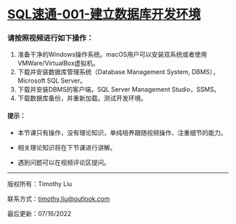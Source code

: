 # [SQL速通-001-建立数据库开发环境](https://www.bilibili.com/video/BV1gT411n71D?spm_id_from=333.999.0.0)

### 请按照视频进行如下操作：

1. 准备干净的Windows操作系统。macOS用户可以安装双系统或者使用VMWare/VirtualBox虚拟机。
2. 下载并安装数据库管理系统（Database Management System, DBMS），Microsoft SQL Server。
3. 下载并安装DBMS的客户端，SQL Server Management Studio，SSMS。
4. 下载数据库备份，并重新加载。测试开发环境。

#### 提示：

- 本节课只有操作，没有理论知识，单纯培养跟随视频操作、注重细节的能力。

- 相关理论知识将在下节课进行讲解。

- 遇到问题可以在视频评论区提问。

------------------------------------------------------------------

版权所有：Timothy Liu

联系方式：timothy.liu@outlook.com

最后更新：07/16/2022